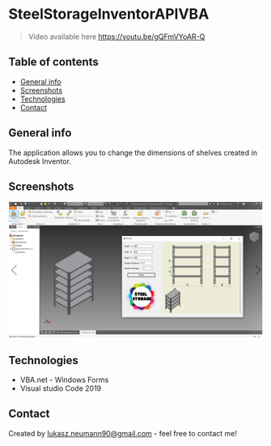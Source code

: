 # SteelStorageInventorAPIVBA

> Video available here https://youtu.be/gQFmVYoAR-Q

## Table of contents
* [General info](#general-info)
* [Screenshots](#screenshots)
* [Technologies](#technologies)
* [Contact](#contact)

## General info
The application allows you to change the dimensions of shelves created in Autodesk Inventor.

## Screenshots
![Example screenshot](./img/Screenshot1.png)

## Technologies
- VBA.net - Windows Forms 
- Visual studio Code 2019

## Contact
Created by lukasz.neumann90@gmail.com - feel free to contact me!
